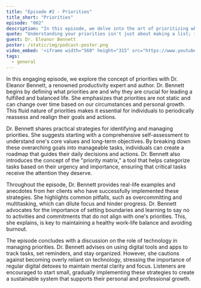 ```yaml
---
title: "Episode #2 - Priorities"
title_short: "Priorities"
episode: "002"
description: "In this episode, we delve into the art of prioritizing what truly matters in life, featuring insights from productivity expert Dr. Eleanor Bennett."
quote: "Understanding your priorities isn't just about making a list; it's about aligning your daily actions with your core values and long-term goals."
guest: Dr. Eleanor Bennett
poster: /static/img/podcast-poster.png
video_embed: '<iframe width="560" height="315" src="https://www.youtube.com/embed/cnTf2UxjGW8?si=NX78TvzTHdDmteNb" title="YouTube video player" frameborder="0" allow="accelerometer; autoplay; clipboard-write; encrypted-media; gyroscope; picture-in-picture; web-share" referrerpolicy="strict-origin-when-cross-origin" allowfullscreen></iframe>'
tags:
  - general
---
```


In this engaging episode, we explore the concept of priorities with Dr. Eleanor Bennett, a renowned productivity expert and author. Dr. Bennett begins by defining what priorities are and why they are crucial for leading a fulfilled and balanced life. She emphasizes that priorities are not static and can change over time based on our circumstances and personal growth. This fluid nature of priorities makes it essential for individuals to periodically reassess and realign their goals and actions.

Dr. Bennett shares practical strategies for identifying and managing priorities. She suggests starting with a comprehensive self-assessment to understand one's core values and long-term objectives. By breaking down these overarching goals into manageable tasks, individuals can create a roadmap that guides their daily decisions and actions. Dr. Bennett also introduces the concept of the "priority matrix," a tool that helps categorize tasks based on their urgency and importance, ensuring that critical tasks receive the attention they deserve.

Throughout the episode, Dr. Bennett provides real-life examples and anecdotes from her clients who have successfully implemented these strategies. She highlights common pitfalls, such as overcommitting and multitasking, which can dilute focus and hinder progress. Dr. Bennett advocates for the importance of setting boundaries and learning to say no to activities and commitments that do not align with one's priorities. This, she explains, is key to maintaining a healthy work-life balance and avoiding burnout.

The episode concludes with a discussion on the role of technology in managing priorities. Dr. Bennett advises on using digital tools and apps to track tasks, set reminders, and stay organized. However, she cautions against becoming overly reliant on technology, stressing the importance of regular digital detoxes to maintain mental clarity and focus. Listeners are encouraged to start small, gradually implementing these strategies to create a sustainable system that supports their personal and professional growth.

